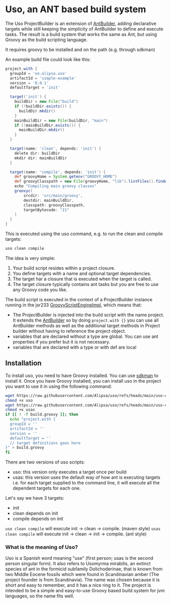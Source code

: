 # Uso, an ANT based build system

The Uso ProjectBuilder is an extension of [AntBuilder](https://docs.groovy-lang.org/latest/html/api/groovy/ant/AntBuilder.html), adding declarative targets while still keeping the simplicity of AntBuilder to define and execute tasks. The result is a build system that works the same as Ant, but using Groovy as the build scripting language.

It requires groovy to be installed and on the path (e.g. through sdkman)

An example build file could look like this:

```groovy
project.with {
  groupId = 'se.alipsa.uso'
  artifactId = 'simple-example'
  version = '0.0.1'
  defaultTarget = 'init'

  target('init') {
    buildDir = new File("build")
    if (!buildDir.exists()) {
      buildDir.mkdir()
    }
    mainBuildDir = new File(buildDir, "main")
    if (!mainBuildDir.exists()) {
      mainBuildDir.mkdir()
    }
  }

  target(name: 'clean', depends: 'init') {
    delete dir: buildDir
    mkdir dir: mainBuildDir
  }

  target(name: 'compile', depends: 'init') {
    def groovyHome = System.getenv("GROOVY_HOME")
    def groovyClasspath = new File(groovyHome, "lib").listFiles().findAll { it.name.endsWith(".jar") }
    echo "Compiling main groovy classes"
    groovyc(
        srcdir: 'src/main/groovy',
        destdir: mainBuildDir,
        classpath: groovyClasspath,
        targetBytecode: "21"
    )
  }
}
```

This is executed using the uso command, e.g. to run the clean and compile targets:

```bash
uso clean compile
```

The idea is very simple: 
1. Your build script resides within a project closure.
2. You define targets with a name and optional target dependencies.
3. The target har a closure that is executed when the target is called.
4. The target closure typically contains ant tasks but you are free to use any Groovy code you like.

The build script is executed in the context of a ProjectBuilder instance running in the jsr233 [GroovyScriptEngineImpl](https://docs.groovy-lang.org/latest/html/api/org/codehaus/groovy/jsr223/GroovyScriptEngineImpl.html), which means that:
- The ProjectBuilder is injected into the build script with the name project. It extends the [AntBuilder](https://docs.groovy-lang.org/latest/html/api/groovy/ant/AntBuilder.html) so by doing `project.with {}` you can use all AntBuilder methods as well as the additional target methods in Project builder without having to reference the project object.
- variables that are declared without a type are global. You can use ant properties if you prefer but it is not necessary.
- variables that are declared with a type or with def are local

## Installation
To install uso, you need to have Groovy installed. You can use [sdkman](https://sdkman.io/) to install it. Once you have Groovy installed, you can install uso in the project you want to use it in using the following command:

```bash
wget https://raw.githubusercontent.com/Alipsa/uso/refs/heads/main/uso-core/src/main/script/uso
chmod +x uso
wget https://raw.githubusercontent.com/Alipsa/uso/refs/heads/main/uso-core/src/main/script/usas
chmod +x usas
if [[ ! -f build.groovy ]]; then
  echo "project.with {
  groupId = ''
  artifactId = ''
  version = ''
  defaultTarget = ''
  // target definitions goes here
}" > build.groovy
fi
```
There are two versions of uso scripts:
- uso: this version only executes a target once per build
- usas: this version uses the default way of how ant is executing targets i.e. for each target supplied to the command line, it will execute all the dependent targets for each one.

Let's say we have 3 targets:
- init
- clean depends on init
- compile depends on init

`uso clean compile` will execute init -> clean -> compile. (maven style)
`usas clean compile` will execute init -> clean -> init -> compile. (ant style)


### What is the meaning of Uso?
Uso is a Spanish word meaning "use" (first person; usas is the second person singular form). It also refers to Usomyrma mirabilis, an extinct species of ant in the formicid subfamily Dolichoderinae, that is known from two Middle Eocene fossils which were found in Scandinavian amber (The project founder is from Scandinavia).
The name was chosen because it is short and easy to remember, and it has a nice ring to it. The project is intended to be a simple and easy-to-use Groovy based build system for jvm languages, so the name fits well.

